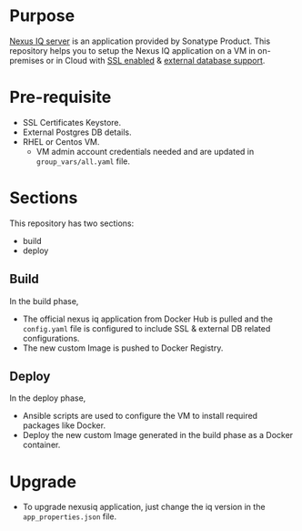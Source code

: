 # Purpose
[Nexus IQ server](https://help.sonatype.com/iqserver) is an application provided by Sonatype Product. This repository helps you to setup the Nexus IQ application on a VM in on-premises or in Cloud with [SSL enabled](https://help.sonatype.com/iqserver/configuring/configuring-inbound-traffic#ConfiguringInboundTraffic-HTTPSConfigHTTPS/SSLConfiguration) & [external database support](https://help.sonatype.com/iqserver/configuring/external-database-configuration).  

# Pre-requisite
- SSL Certificates Keystore. 
- External Postgres DB details.
- RHEL or Centos VM.
  - VM admin account credentials needed and are updated in `group_vars/all.yaml` file. 

# Sections
This repository has two sections:
- build
- deploy

## Build
In the build phase, 
- The official nexus iq application from Docker Hub is pulled and the `config.yaml` file is configured to include SSL & external DB related configurations.
- The new custom Image is pushed to Docker Registry.

## Deploy
In the deploy phase, 
- Ansible scripts are used to configure the VM to install required packages like Docker.
- Deploy the new custom Image generated in the build phase as a Docker container. 

# Upgrade
- To upgrade nexusiq application, just change the iq version in the `app_properties.json` file.

